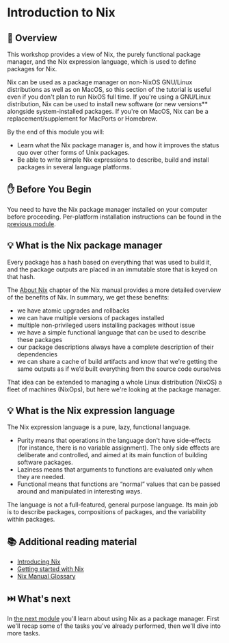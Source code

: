 # Introduction to Nix

## 📖 Overview

This workshop provides a view of Nix, the purely functional package manager, and
the Nix expression language, which is used to define packages for Nix.

Nix can be used as a package manager on non-NixOS GNU/Linux distributions as
well as on MacOS, so this section of the tutorial is useful even if you don't
plan to run NixOS full time. If you're using a GNU/Linux distribution, Nix can be
used to install new software (or new versions** alongside system-installed
packages. If you're on MacOS, Nix can be a replacement/supplement for MacPorts
or Homebrew.

By the end of this module you will:

* Learn what the Nix package manager is, and how it improves the status quo
  over other forms of Unix packages.
* Be able to write simple Nix expressions to describe, build and install
  packages in several language platforms.

## ✋ Before You Begin

You need to have the Nix package manager installed on your computer before
proceeding. Per-platform installation instructions can be found in the [previous
module][previous-module].

## 💡 What is the Nix package manager

Every package has a hash based on everything that was used to build it, and the
package outputs are placed in an immutable store that is keyed on that hash.

The [About Nix][about-nix] chapter of the Nix manual provides a more detailed overview of the
benefits of Nix. In summary, we get these benefits:

* we have atomic upgrades and rollbacks
* we can have multiple versions of packages installed
* multiple non-privileged users installing packages without issue
* we have a simple functional language that can be used to describe these
  packages
* our package descriptions always have a complete description of their
  dependencies
* we can share a cache of build artifacts and know that we’re getting the same
  outputs as if we’d built everything from the source code ourselves

That idea can be extended to managing a whole Linux distribution (NixOS) a fleet
of machines (NixOps), but here we're looking at the package manager.

## 💡 What is the Nix expression language

The Nix expression language is a pure, lazy, functional language.

* Purity means that operations in the language don't have side-effects (for instance, there is no variable assignment). The only side effects are deliberate and controlled, and aimed at its main function of building software packages.
* Laziness means that arguments to functions are evaluated only when they are needed. 
* Functional means that functions are “normal” values that can be passed around and manipulated in interesting ways.

The language is not a full-featured, general purpose language. Its main job is to describe packages, compositions of packages, and the variability within packages.

## 📚 Additional reading material

* [Introducing Nix][introducing-nix]
* [Getting started with Nix][getting-started-with-nix]
* [Nix Manual Glossary][mix-manual-glossary]

## ⏭️ What's next

In [the next module][next-module] you'll learn about using Nix as a package manager. First
we'll recap some of the tasks you've already performed, then we'll dive into
more tasks.

<!-- in-line links -->
[about-nix]: http://nixos.org/nix/manual/#ch-about-nix
[introducing-nix]: http://qfpl.io/posts/nix/introducing-nix/
[getting-started-with-nix]: http://qfpl.io/posts/nix/getting-started-with-nix/
[mix-manual-glossary]: https://nixos.org/nix/manual/#part-glossary

[previous-module]: ../00-prerequisites/README.md
[next-module]: ../02-using-nix/README.md
